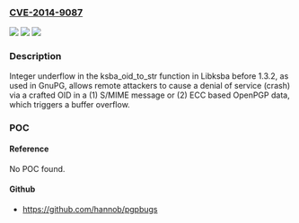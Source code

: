 ### [CVE-2014-9087](https://cve.mitre.org/cgi-bin/cvename.cgi?name=CVE-2014-9087)
![](https://img.shields.io/static/v1?label=Product&message=n%2Fa&color=blue)
![](https://img.shields.io/static/v1?label=Version&message=n%2Fa&color=blue)
![](https://img.shields.io/static/v1?label=Vulnerability&message=n%2Fa&color=brighgreen)

### Description

Integer underflow in the ksba_oid_to_str function in Libksba before 1.3.2, as used in GnuPG, allows remote attackers to cause a denial of service (crash) via a crafted OID in a (1) S/MIME message or (2) ECC based OpenPGP data, which triggers a buffer overflow.

### POC

#### Reference
No POC found.

#### Github
- https://github.com/hannob/pgpbugs

